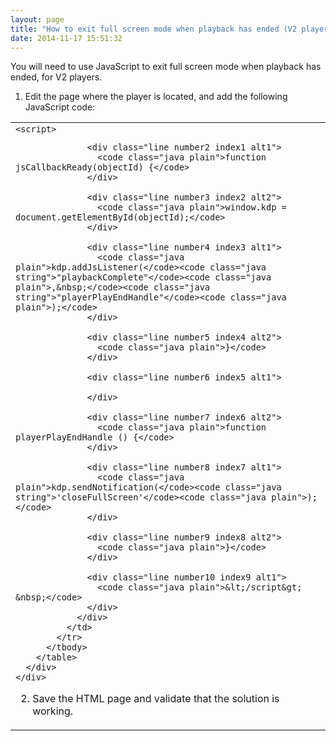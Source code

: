 ```yaml
---
layout: page
title: "How to exit full screen mode when playback has ended (V2 player)."
date: 2014-11-17 15:51:32
---
```


You will need to use JavaScript to exit full screen mode when playback has ended, for V2 players.

1. Edit the page where the player is located, and add the following JavaScript code:

<div class="code panel pdl">
  <div class="codeContent panelContent pdl">
    <div>
      <div id="highlighter_415071" class="syntaxhighlighter nogutter  java">
        <table border="0" cellspacing="0" cellpadding="0">
          <tbody>
            <tr>
              <td class="code">
                <div class="container" title="Hint: double-click to select code">
                  <div class="line number1 index0 alt2">
                    <code class="java plain">&lt;script&gt;</code>
                  </div>
                  
                  <div class="line number2 index1 alt1">
                    <code class="java plain">function jsCallbackReady(objectId) {</code>
                  </div>
                  
                  <div class="line number3 index2 alt2">
                    <code class="java plain">window.kdp = document.getElementById(objectId);</code>
                  </div>
                  
                  <div class="line number4 index3 alt1">
                    <code class="java plain">kdp.addJsListener(</code><code class="java string">"playbackComplete"</code><code class="java plain">,&nbsp;</code><code class="java string">"playerPlayEndHandle"</code><code class="java plain">);</code>
                  </div>
                  
                  <div class="line number5 index4 alt2">
                    <code class="java plain">}</code>
                  </div>
                  
                  <div class="line number6 index5 alt1">
                     
                  </div>
                  
                  <div class="line number7 index6 alt2">
                    <code class="java plain">function playerPlayEndHandle () {</code>
                  </div>
                  
                  <div class="line number8 index7 alt1">
                    <code class="java plain">kdp.sendNotification(</code><code class="java string">'closeFullScreen'</code><code class="java plain">);</code>
                  </div>
                  
                  <div class="line number9 index8 alt2">
                    <code class="java plain">}</code>
                  </div>
                  
                  <div class="line number10 index9 alt1">
                    <code class="java plain">&lt;/script&gt; &nbsp;</code>
                  </div>
                </div>
              </td>
            </tr>
          </tbody>
        </table>
      </div>
    </div>
  </div>
</div>

2. Save the HTML page and validate that the solution is working.